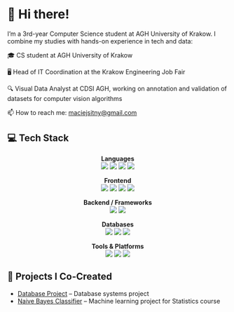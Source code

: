 # 👋 Hi there!

I’m a 3rd-year Computer Science student at AGH University of Krakow. I combine my studies with hands-on experience in tech and data:

🎓 CS student at AGH University of Krakow  

🖥️ Head of IT Coordination at the Krakow Engineering Job Fair  

🔍 Visual Data Analyst at CDSI AGH, working on annotation and validation of datasets for computer vision algorithms  

📫 How to reach me: maciejsitny@gmail.com  

## 💻 Tech Stack  

<p align="center">
  <!-- Languages -->
  <b>Languages</b><br/>
  <img src="https://img.shields.io/badge/Python-3776AB?style=for-the-badge&logo=python&logoColor=white" />
  <img src="https://img.shields.io/badge/Java-007396?style=for-the-badge&logo=java&logoColor=white" />
  <img src="https://img.shields.io/badge/JavaScript-F7DF1E?style=for-the-badge&logo=javascript&logoColor=black" />
  <img src="https://img.shields.io/badge/TypeScript-3178C6?style=for-the-badge&logo=typescript&logoColor=white" />
</p>

<p align="center">
  <!-- Frontend -->
  <b>Frontend</b><br/>
  <img src="https://img.shields.io/badge/HTML5-E34F26?style=for-the-badge&logo=html5&logoColor=white" />
  <img src="https://img.shields.io/badge/CSS3-1572B6?style=for-the-badge&logo=css3&logoColor=white" />
  <img src="https://img.shields.io/badge/React-61DAFB?style=for-the-badge&logo=react&logoColor=black" />
  <img src="https://img.shields.io/badge/Vite-646CFF?style=for-the-badge&logo=vite&logoColor=white" />
  
</p>

<p align="center">
  <!-- Backend / Frameworks -->
  <b>Backend / Frameworks</b><br/>
  <img src="https://img.shields.io/badge/Spring_Boot-6DB33F?style=for-the-badge&logo=spring&logoColor=white" />
  <img src="https://img.shields.io/badge/FastAPI-009688?style=for-the-badge&logo=fastapi&logoColor=white" />
</p>

<p align="center">
  <!-- Backend / Databases -->
  <b>Databases</b><br/>
  <img src="https://img.shields.io/badge/SQL-336791?style=for-the-badge&logo=postgresql&logoColor=white" />
  <img src="https://img.shields.io/badge/PostgreSQL-336791?style=for-the-badge&logo=postgresql&logoColor=white" />
  <img src="https://img.shields.io/badge/MongoDB-47A248?style=for-the-badge&logo=mongodb&logoColor=white" />
</p>

<p align="center">
  <!-- Tools -->
  <b>Tools & Platforms</b><br/>
  <img src="https://img.shields.io/badge/Git-F05032?style=for-the-badge&logo=git&logoColor=white" />
  <img src="https://img.shields.io/badge/GitHub-181717?style=for-the-badge&logo=github&logoColor=white" />
  <img src="https://img.shields.io/badge/Docker-2496ED?style=for-the-badge&logo=docker&logoColor=white" />
</p>



## 📂 Projects I Co-Created  

- [Database Project](https://github.com/MajkelRice/Db2-Project) – Database systems project
- [Naive Bayes Classifier](https://github.com/igorpie1705/naive-bayes-classifier) – Machine learning project for Statistics course
